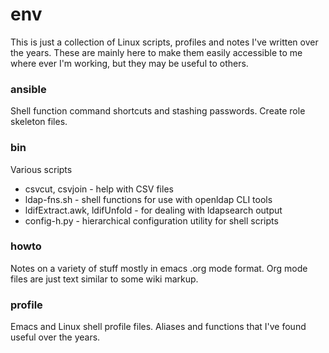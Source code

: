 # env
This is just a collection of Linux scripts, profiles and notes I've written over the years. These are mainly here to make them easily accessible to me where ever I'm working, but they may be useful to others.

### ansible
Shell function command shortcuts and stashing passwords. Create role skeleton files.

### bin
Various scripts
* csvcut, csvjoin - help with CSV files
* ldap-fns.sh - shell functions for use with openldap CLI tools
* ldifExtract.awk, ldifUnfold - for dealing with ldapsearch output
* config-h.py - hierarchical configuration utility for shell scripts

### howto
Notes on a variety of stuff mostly in emacs .org mode format. Org mode files are just text similar to some wiki markup.

### profile
Emacs and Linux shell profile files. Aliases and functions that I've found useful over the years.
